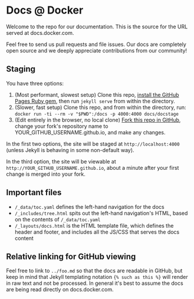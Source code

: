 # Docs @ Docker

Welcome to the repo for our documentation. This is the source for the URL
served at docs.docker.com.

Feel free to send us pull requests and file issues. Our docs are completely
open source and we deeply appreciate contributions from our community!

## Staging

You have three options:

1. (Most performant, slowest setup) Clone this repo, [install the GitHub Pages Ruby gem](https://help.github.com/articles/setting-up-your-github-pages-site-locally-with-jekyll/), then run `jekyll serve` from within the directory.
2. (Slower, fast setup) Clone this repo, and from within the directory, run:
   `docker run -ti --rm -v "$PWD":/docs -p 4000:4000 docs/docstage`
3. (Edit entirely in the browser, no local clone) [Fork this repo in GitHub](https://github.com/docker/docker.github.io#fork-destination-box), change your fork's repository name to YOUR_GITHUB_USERNAME.github.io, and make any changes.

In the first two options, the site will be staged at `http://localhost:4000` (unless Jekyll is behaving in some non-default way).

In the third option, the site will be viewable at `http://YOUR_GITHUB_USERNAME.github.io`, about a minute after your first change is merged into your fork.

## Important files

- `/_data/toc.yaml` defines the left-hand navigation for the docs
- `/_includes/tree.html` spits out the left-hand navigation's HTML, based on the contents of `/_data/toc.yaml`
- `/_layouts/docs.html` is the HTML template file, which defines the header and footer, and includes all the JS/CSS that serves the docs content

## Relative linking for GitHub viewing

Feel free to link to `../foo.md` so that the docs are readable in GitHub, but keep in mind that Jekyll templating notation
`{% such as this %}` will render in raw text and not be processed. In general it's best to assume the docs are being read
directly on docs.docker.com.
